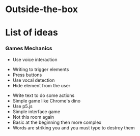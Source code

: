 # Outside-the-box

# List of ideas

### Games Mechanics

* Use voice interaction
+ Writing to trigger elements
+ Press buttons
+ Use vocal detection
+ Hide element from the user
* Write text to do some actions
* Simple game like Chrome's dino
* Use p5.js
* Simple interface game
* Not this room again
* Basic at the beginning then more complex
* Words are striking you and you must type to destroy them

